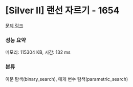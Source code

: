 # [Silver II] 랜선 자르기 - 1654 

[문제 링크](https://www.acmicpc.net/problem/1654) 

### 성능 요약

메모리: 115304 KB, 시간: 132 ms

### 분류

이분 탐색(binary_search), 매개 변수 탐색(parametric_search)


